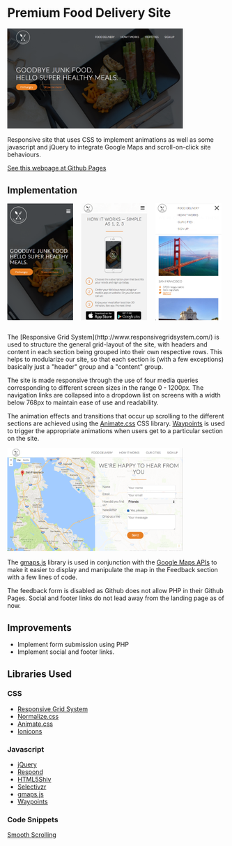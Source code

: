 # Premium Food Delivery Site
<img src="screenshots/header.png" alt="Header" width="80%"/>

Responsive site that uses CSS to implement animations as well as some javascript and jQuery to integrate Google Maps and scroll-on-click site behaviours.

[See this webpage at Github Pages](https://shern15.github.io/PremiumFoodDelivery/)

## Implementation
<div width="80%" style="margin: 0 auto; margin-bottom: 10px; text-align"><img src="screenshots/header-mobile.png" alt="Header Mobile" width="30%" height="auto" style="display:inline-block; margin-right: 3%;"/> <img src="screenshots/steps-mobile.png" alt="Header Mobile" width="30%" height="auto" style="display:inline-block; margin-right: 3%;"/> <img src="screenshots/cities-mobile.png" alt="Header Mobile" width="30%" height="auto" style="height: auto; display:inline-block;"/>
</div>
<br />
The [Responsive Grid System](http://www.responsivegridsystem.com/) is used to structure the general grid-layout of the site, with headers and content in each section being grouped into their own respective rows. This helps to modularize our site, so that each section is (with a few exceptions) basically just a "header" group and a "content" group.

The site is made responsive through the use of four media queries corresponding to different screen sizes in the range 0 - 1200px. The navigation links are collapsed into a dropdown list on screens with a width below 768px to maintain ease of use and readability.

The animation effects and transitions that occur up scrolling to the different sections are achieved using the [Animate.css](https://daneden.github.io/animate.css/) CSS library. [Waypoints](http://imakewebthings.com/waypoints/) is used to trigger the appropriate animations when users get to a particular section on the site.

<img src="screenshots/map-form.png" alt="Map and Form" width="80%"/>

The [gmaps.js](https://hpneo.github.io/gmaps/) library is used in conjunction with the [Google Maps APIs](https://developers.google.com/maps/) to make it easier to display and manipulate the map in the Feedback section with a few lines of code.

The feedback form is disabled as Github does not allow PHP in their Github Pages. Social and footer links do not lead away from the landing page as of now.

## Improvements

* Implement form submission using PHP
* Implement social and footer links.


## Libraries Used

### CSS
* [Responsive Grid System](http://www.responsivegridsystem.com/)
* [Normalize.css](https://necolas.github.io/normalize.css/)
* [Animate.css](https://daneden.github.io/animate.css/)
* [Ionicons](http://ionicons.com/)


### Javascript
* [jQuery](https://jquery.com/)
* [Respond](https://github.com/scottjehl/Respond) 
* [HTML5Shiv](https://github.com/aFarkas/html5shiv)
* [Selectivzr](http://selectivizr.com/)
* [gmaps.js](https://hpneo.github.io/gmaps/)
* [Waypoints](http://imakewebthings.com/waypoints/)

### Code Snippets

[Smooth Scrolling](https://css-tricks.com/snippets/jquery/smooth-scrolling/)
